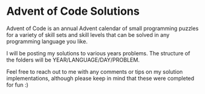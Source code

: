 # Advent of Code Solutions

Advent of Code is an annual Advent calendar of small programming puzzles for a variety of skill sets and skill levels that can be solved in any programming language you like.

I will be posting my solutions to various years problems.  The structure of the folders will be YEAR/LANGUAGE/DAY/PROBLEM.

Feel free to reach out to me with any comments or tips on my solution implementations, although please keep in mind that these were completed for fun :)
